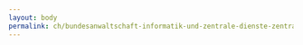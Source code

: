 ```yaml
---
layout: body
permalink: ch/bundesanwaltschaft-informatik-und-zentrale-dienste-zentrale-dienste-sprachdienst/
---
```


